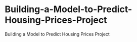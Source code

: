 # Building-a-Model-to-Predict-Housing-Prices-Project
Building a Model to Predict Housing Prices Project
